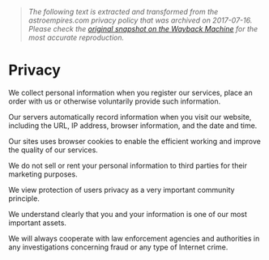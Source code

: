> *The following text is extracted and transformed from the astroempires.com privacy policy that was archived on 2017-07-16. Please check the [original snapshot on the Wayback Machine](https://web.archive.org/web/20170716214249id_/https%3A//www.astroempires.com/privacy.aspx) for the most accurate reproduction.*

# Privacy

We collect personal information when you register our services, place an order with us or otherwise voluntarily provide such information.

Our servers automatically record information when you visit our website, including the URL, IP address, browser information, and the date and time.

Our sites uses browser cookies to enable the efficient working and improve the quality of our services.

We do not sell or rent your personal information to third parties for their marketing purposes.

We view protection of users privacy as a very important community principle.

We understand clearly that you and your information is one of our most important assets.

We will always cooperate with law enforcement agencies and authorities in any investigations concerning fraud or any type of Internet crime.
